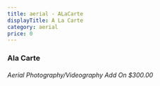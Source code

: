 ```yaml
---
title: aerial - ALaCarte
displayTitle: A La Carte
category: aerial
price: 0
---
```


### Ala Carte 
###### Aerial Photography/Videography Add On $300.00
